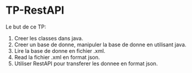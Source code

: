 # TP-RestAPI

Le but de ce TP:
1. Creer les classes dans java.
1. Creer un base de donne, manipuler la base de donne en utilisant java.
2. Lire la base de donne en fichier .xml.
3. Read la fichier .xml en format json.
4. Utiliser RestAPI pour transferer les donnee en format json.
